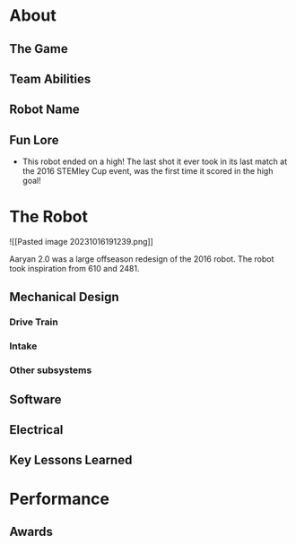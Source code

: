 # About

## The Game

## Team Abilities

## Robot Name

## Fun Lore

- This robot ended on a high! The last shot it ever took in its last match at the 2016 STEMley Cup event, was the first time it scored in the high goal!

# The Robot

![[Pasted image 20231016191239.png]]

Aaryan 2.0 was a large offseason redesign of the 2016 robot. The robot took inspiration from 610 and 2481.
## Mechanical Design

### Drive Train

### Intake

### Other subsystems

## Software

## Electrical

## Key Lessons Learned

# Performance

## Awards
